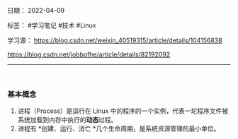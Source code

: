 日期： 2022-04-09

标签： #学习笔记 #技术 #Linux

学习源： 
https://blog.csdn.net/weixin_40519315/article/details/104156838

https://blog.csdn.net/jobbofhe/article/details/82192092

---
<br>

### 基本概念
1. 进程（Process）是运行在 Linux 中的程序的一个实例，代表一坨程序文件被系统加载到内存中执行的**动态**过程。
2. 进程有 *创建、运行、消亡 *几个生命周期，是系统资源管理的最小单位。